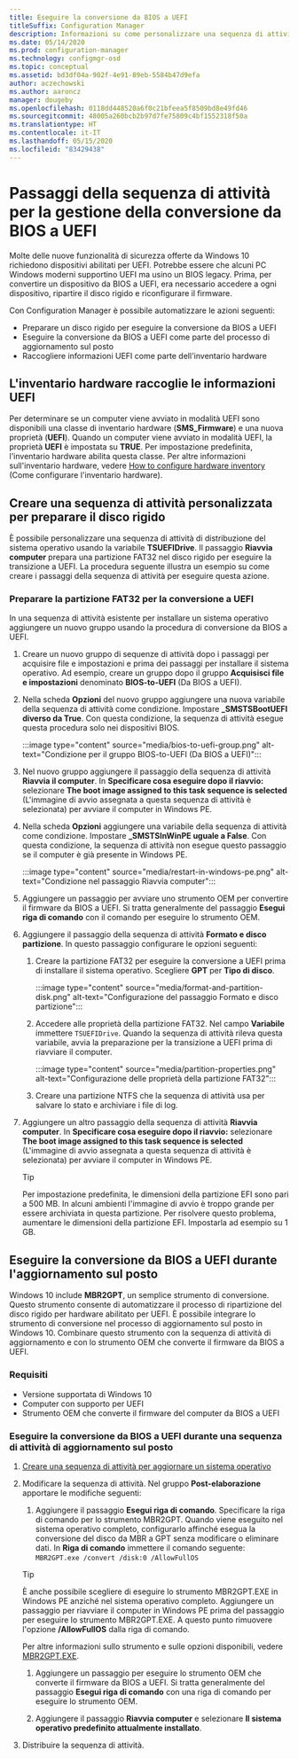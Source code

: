 ```yaml
---
title: Eseguire la conversione da BIOS a UEFI
titleSuffix: Configuration Manager
description: Informazioni su come personalizzare una sequenza di attività di distribuzione del sistema operativo per preparare una partizione FAT32 per la transizione a UEFI.
ms.date: 05/14/2020
ms.prod: configuration-manager
ms.technology: configmgr-osd
ms.topic: conceptual
ms.assetid: bd3df04a-902f-4e91-89eb-5584b47d9efa
author: aczechowski
ms.author: aaroncz
manager: dougeby
ms.openlocfilehash: 0118dd448520a6f0c21bfeea5f8509bd8e49fd46
ms.sourcegitcommit: 48005a260bcb2b97d7fe75809c4bf1552318f50a
ms.translationtype: HT
ms.contentlocale: it-IT
ms.lasthandoff: 05/15/2020
ms.locfileid: "83429438"
---
```

# <a name="task-sequence-steps-to-manage-bios-to-uefi-conversion"></a>Passaggi della sequenza di attività per la gestione della conversione da BIOS a UEFI

Molte delle nuove funzionalità di sicurezza offerte da Windows 10 richiedono dispositivi abilitati per UEFI. Potrebbe essere che alcuni PC Windows moderni supportino UEFI ma usino un BIOS legacy. Prima, per convertire un dispositivo da BIOS a UEFI, era necessario accedere a ogni dispositivo, ripartire il disco rigido e riconfigurare il firmware.

Con Configuration Manager è possibile automatizzare le azioni seguenti:

- Preparare un disco rigido per eseguire la conversione da BIOS a UEFI
- Eseguire la conversione da BIOS a UEFI come parte del processo di aggiornamento sul posto
- Raccogliere informazioni UEFI come parte dell'inventario hardware

## <a name="hardware-inventory-collects-uefi-information"></a>L'inventario hardware raccoglie le informazioni UEFI

Per determinare se un computer viene avviato in modalità UEFI sono disponibili una classe di inventario hardware (**SMS_Firmware**) e una nuova proprietà (**UEFI**). Quando un computer viene avviato in modalità UEFI, la proprietà **UEFI** è impostata su **TRUE**. Per impostazione predefinita, l'inventario hardware abilita questa classe. Per altre informazioni sull'inventario hardware, vedere [How to configure hardware inventory](../../core/clients/manage/inventory/configure-hardware-inventory.md) (Come configurare l'inventario hardware).

## <a name="create-a-custom-task-sequence-to-prepare-the-hard-drive"></a>Creare una sequenza di attività personalizzata per preparare il disco rigido

È possibile personalizzare una sequenza di attività di distribuzione del sistema operativo usando la variabile **TSUEFIDrive**. Il passaggio **Riavvia computer** prepara una partizione FAT32 nel disco rigido per eseguire la transizione a UEFI. La procedura seguente illustra un esempio su come creare i passaggi della sequenza di attività per eseguire questa azione.

### <a name="prepare-the-fat32-partition-for-the-conversion-to-uefi"></a>Preparare la partizione FAT32 per la conversione a UEFI

In una sequenza di attività esistente per installare un sistema operativo aggiungere un nuovo gruppo usando la procedura di conversione da BIOS a UEFI.

1. Creare un nuovo gruppo di sequenze di attività dopo i passaggi per acquisire file e impostazioni e prima dei passaggi per installare il sistema operativo. Ad esempio, creare un gruppo dopo il gruppo **Acquisisci file e impostazioni** denominato **BIOS-to-UEFI** (Da BIOS a UEFI).

1. Nella scheda **Opzioni** del nuovo gruppo aggiungere una nuova variabile della sequenza di attività come condizione. Impostare **_SMSTSBootUEFI diverso da True**. Con questa condizione, la sequenza di attività esegue questa procedura solo nei dispositivi BIOS.

    :::image type="content" source="media/bios-to-uefi-group.png" alt-text="Condizione per il gruppo BIOS-to-UEFI (Da BIOS a UEFI)":::

1. Nel nuovo gruppo aggiungere il passaggio della sequenza di attività **Riavvia il computer**. In **Specificare cosa eseguire dopo il riavvio:** selezionare **The boot image assigned to this task sequence is selected** (L'immagine di avvio assegnata a questa sequenza di attività è selezionata) per avviare il computer in Windows PE.

1. Nella scheda **Opzioni** aggiungere una variabile della sequenza di attività come condizione. Impostare **_SMSTSInWinPE uguale a False**. Con questa condizione, la sequenza di attività non esegue questo passaggio se il computer è già presente in Windows PE.

    :::image type="content" source="media/restart-in-windows-pe.png" alt-text="Condizione nel passaggio Riavvia computer":::

1. Aggiungere un passaggio per avviare uno strumento OEM per convertire il firmware da BIOS a UEFI. Si tratta generalmente del passaggio **Esegui riga di comando** con il comando per eseguire lo strumento OEM.

1. Aggiungere il passaggio della sequenza di attività **Formato e disco partizione**. In questo passaggio configurare le opzioni seguenti:

    1. Creare la partizione FAT32 per eseguire la conversione a UEFI prima di installare il sistema operativo. Scegliere **GPT** per **Tipo di disco**.

        :::image type="content" source="media/format-and-partition-disk.png" alt-text="Configurazione del passaggio Formato e disco partizione":::

    1. Accedere alle proprietà della partizione FAT32. Nel campo **Variabile** immettere `TSUEFIDrive`. Quando la sequenza di attività rileva questa variabile, avvia la preparazione per la transizione a UEFI prima di riavviare il computer.

        :::image type="content" source="media/partition-properties.png" alt-text="Configurazione delle proprietà della partizione FAT32":::

    1. Creare una partizione NTFS che la sequenza di attività usa per salvare lo stato e archiviare i file di log.

1. Aggiungere un altro passaggio della sequenza di attività **Riavvia computer**. In **Specificare cosa eseguire dopo il riavvio:** selezionare **The boot image assigned to this task sequence is selected** (L'immagine di avvio assegnata a questa sequenza di attività è selezionata) per avviare il computer in Windows PE.

    > [!TIP]
    > Per impostazione predefinita, le dimensioni della partizione EFI sono pari a 500 MB. In alcuni ambienti l'immagine di avvio è troppo grande per essere archiviata in questa partizione. Per risolvere questo problema, aumentare le dimensioni della partizione EFI. Impostarla ad esempio su 1 GB.<!-- SCCMDocs#1024 -->

## <a name="convert-from-bios-to-uefi-during-in-place-upgrade"></a><a name="bkmk_ipu"></a> Eseguire la conversione da BIOS a UEFI durante l'aggiornamento sul posto

Windows 10 include **MBR2GPT**, un semplice strumento di conversione. Questo strumento consente di automatizzare il processo di ripartizione del disco rigido per hardware abilitato per UEFI. È possibile integrare lo strumento di conversione nel processo di aggiornamento sul posto in Windows 10. Combinare questo strumento con la sequenza di attività di aggiornamento e con lo strumento OEM che converte il firmware da BIOS a UEFI.

### <a name="requirements"></a>Requisiti

- Versione supportata di Windows 10
- Computer con supporto per UEFI
- Strumento OEM che converte il firmware del computer da BIOS a UEFI

### <a name="process-to-convert-from-bios-to-uefi-during-an-in-place-upgrade-task-sequence"></a>Eseguire la conversione da BIOS a UEFI durante una sequenza di attività di aggiornamento sul posto

1. [Creare una sequenza di attività per aggiornare un sistema operativo](create-a-task-sequence-to-upgrade-an-operating-system.md)

1. Modificare la sequenza di attività. Nel gruppo **Post-elaborazione** apportare le modifiche seguenti:

    1. Aggiungere il passaggio **Esegui riga di comando**. Specificare la riga di comando per lo strumento MBR2GPT. Quando viene eseguito nel sistema operativo completo, configurarlo affinché esegua la conversione del disco da MBR a GPT senza modificare o eliminare dati. In **Riga di comando** immettere il comando seguente: `MBR2GPT.exe /convert /disk:0 /AllowFullOS`

    > [!TIP]
    > È anche possibile scegliere di eseguire lo strumento MBR2GPT.EXE in Windows PE anziché nel sistema operativo completo. Aggiungere un passaggio per riavviare il computer in Windows PE prima del passaggio per eseguire lo strumento MBR2GPT.EXE. A questo punto rimuovere l'opzione **/AllowFullOS** dalla riga di comando.

    Per altre informazioni sullo strumento e sulle opzioni disponibili, vedere [MBR2GPT.EXE](https://docs.microsoft.com/windows/deployment/mbr-to-gpt).

    1. Aggiungere un passaggio per eseguire lo strumento OEM che converte il firmware da BIOS a UEFI. Si tratta generalmente del passaggio **Esegui riga di comando** con una riga di comando per eseguire lo strumento OEM.

    1. Aggiungere il passaggio **Riavvia computer** e selezionare **Il sistema operativo predefinito attualmente installato**.

1. Distribuire la sequenza di attività.

